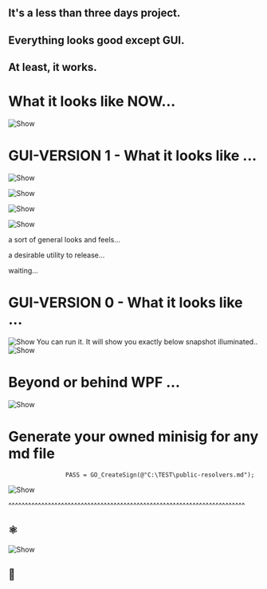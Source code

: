 ## It's a less than three days project.
## Everything looks good except GUI.
## At least, it works.
##  
# What it looks like NOW...
![Show](https://github.com/AZ-X/MEDIA/blob/master/PNG/final_layout_left.PNG?raw=true)
# GUI-VERSION 1 - What it looks like ...
![Show](https://github.com/AZ-X/MEDIA/blob/master/PNG/column_base_filter.PNG?raw=true)

![Show](https://github.com/AZ-X/MEDIA/blob/master/PNG/description_search_as_a_filter.PNG?raw=true)

![Show](https://github.com/AZ-X/MEDIA/blob/master/PNG/all_columns_fidelity.PNG?raw=true)

![Show](https://github.com/AZ-X/MEDIA/blob/master/PNG/sorting_flags_filter.png?raw=true)

a sort of general looks and feels...

a desirable utility to release...

waiting...

# GUI-VERSION 0 - What it looks like ...
![Show](https://github.com/AZ-X/MEDIA/blob/master/PNG/WPF.PNG?raw=true)
You can run it. It will show you exactly below snapshot illuminated..
![Show](https://github.com/AZ-X/MEDIA/blob/master/PNG/WPF_LIST_IMPROVED.PNG?raw=true)
# Beyond or behind WPF ...
![Show](https://github.com/AZ-X/MEDIA/blob/master/PNG/WPF_Visualizer.PNG?raw=true)
# Generate your owned minisig for any md file
                    PASS = GO_CreateSign(@"C:\TEST\public-resolvers.md");
![Show](https://github.com/AZ-X/MEDIA/blob/master/PNG/minisig.PNG?raw=true)


^^^^^^^^^^^^^^^^^^^^^^^^^^^^^^^^^^^^^^^^^^^^^^^^^^^^^^^^^^^^^^^^^^^^^^^^
## ⚛️

![Show](https://github.com/AZ-X/MEDIA/blob/master/PNG/0706_1.png?raw=true)

## 🗼

